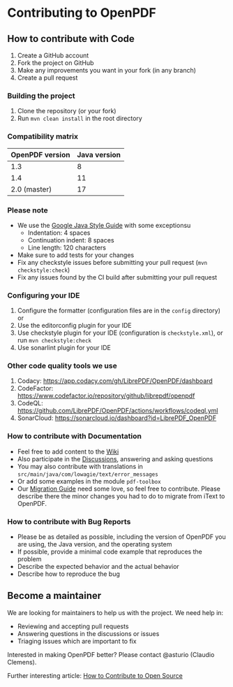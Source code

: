 # Contributing to OpenPDF

## How to contribute with Code

1. Create a GitHub account
2. Fork the project on GitHub
3. Make any improvements you want in your fork (in any branch)
4. Create a pull request

### Building the project

1. Clone the repository (or your fork)
2. Run `mvn clean install` in the root directory

### Compatibility matrix

| OpenPDF version | Java version |
|-----------------|--------------|
| 1.3             | 8            |
| 1.4             | 11           |
| 2.0 (master)    | 17           |

### Please note

- We use the [Google Java Style Guide](https://google.github.io/styleguide/javaguide.html) with
  some exceptionsu
  - Indentation: 4 spaces
  - Continuation indent: 8 spaces
  - Line length: 120 characters
- Make sure to add tests for your changes
- Fix any checkstyle issues before submitting your pull request (`mvn checkstyle:check`)
- Fix any issues found by the CI build after submitting your pull request

### Configuring your IDE

1. Configure the formatter (configuration files are in the `config` directory) or
2. Use the editorconfig plugin for your IDE
3. Use checkstyle plugin for your IDE (configuration is `checkstyle.xml`), or run `mvn checkstyle:check`
4. Use sonarlint plugin for your IDE

### Other code quality tools we use

1. Codacy: https://app.codacy.com/gh/LibrePDF/OpenPDF/dashboard
2. CodeFactor: https://www.codefactor.io/repository/github/librepdf/openpdf
3. CodeQL: https://github.com/LibrePDF/OpenPDF/actions/workflows/codeql.yml
4. SonarCloud: https://sonarcloud.io/dashboard?id=LibrePDF_OpenPDF

### How to contribute with Documentation

- Feel free to add content to the [Wiki](https://github.com/LibrePDF/OpenPDF/wiki)
- Also participate in the [Discussions](https://github.com/LibrePDF/OpenPDF/discussions), answering and asking questions
- You may also contribute with translations in `src/main/java/com/lowagie/text/error_messages`
- Or add some examples in the module `pdf-toolbox`
- Our [Migration Guide](https://github.com/LibrePDF/OpenPDF/wiki/Migrating-from-iText-2-and-4) need some love, so
  feel free to contribute. Please describe there the minor changes you had to do to migrate from iText to OpenPDF.

### How to contribute with Bug Reports

- Please be as detailed as possible, including the version of OpenPDF you are using, the Java version, and the operating
  system
- If possible, provide a minimal code example that reproduces the problem
- Describe the expected behavior and the actual behavior
- Describe how to reproduce the bug

## Become a maintainer

We are looking for maintainers to help us with the project. We need help in:

- Reviewing and accepting pull requests
- Answering questions in the discussions or issues
- Triaging issues which are important to fix

Interested in making OpenPDF better? Please contact @asturio (Claudio Clemens).

Further interesting article: [How to Contribute to Open Source](https://opensource.guide/how-to-contribute/)
